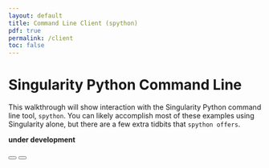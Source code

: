 ```yaml
---
layout: default
title: Command Line Client (spython)
pdf: true
permalink: /client
toc: false
---
```


# Singularity Python Command Line
This walkthrough will show interaction with the Singularity Python command line tool, `spython`. You can likely accomplish most of these examples using Singularity alone, but there are a few extra tidbits that `spython offers`.

**under development** 

<div>
    <a href="/singularity-cli/"><button class="previous-button btn btn-primary"><i class="fa fa-chevron-left"></i> </button></a>
    <a href="/singularity-cli/commands"><button class="next-button btn btn-primary"><i class="fa fa-chevron-right"></i> </button></a>
</div><br>

